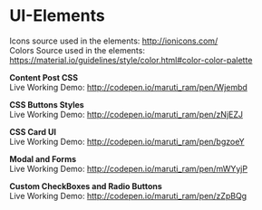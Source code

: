 # UI-Elements

Icons source used in the elements: <a target=_blank> http://ionicons.com/ </a> <br>
Colors Source used in the elements: https://material.io/guidelines/style/color.html#color-color-palette

<b>Content Post CSS</b> <br>
Live Working Demo: http://codepen.io/maruti_ram/pen/Wjembd

<b>CSS Buttons Styles</b> <br>
Live Working Demo: http://codepen.io/maruti_ram/pen/zNjEZJ

<b>CSS Card UI</b> <br>
Live Working Demo: http://codepen.io/maruti_ram/pen/bgzoeY

<b>Modal and Forms</b> <br>
Live Working Demo: http://codepen.io/maruti_ram/pen/mWYyjP

<b>Custom CheckBoxes and Radio Buttons</b> <br>
Live Working Demo: http://codepen.io/maruti_ram/pen/zZpBQg
